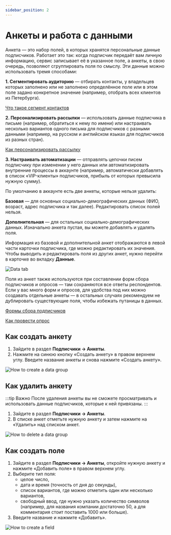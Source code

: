```yaml
---
sidebar_position: 2
---
```


# Анкеты и работа с данными
Анкета — это набор полей, в которых хранятся персональные данные подписчиков. Работает это так: когда подписчик передаёт вам личную информацию, сервис записывает её в указанное поле, а анкеты, в свою очередь, позволяют сгруппировать поля по смыслу. Эти данные можно использовать тремя способами:

**1. Сегментировать аудиторию** — отбирать контакты, у владельцев которых заполнено или не заполнено определённое поле или в этом поле задано конкретное значение (например, отобрать всех клиентов из Петербурга).

[Что такое сегмент контактов](../lists-and-segments/what-is-segment.md)

**2. Персонализировать рассылки** — использовать данные подписчика в письме (например, обратиться к нему по имени) или настраивать несколько вариантов одного письма для подписчиков с разными данными (например, на русском и английском языках для подписчиков из разных стран).

[Как персонализировать рассылку](/docs/email-campaigns/personalization/how-to-personalize-campaign.md)

**3. Настраивать автоматизации** — отправлять цепочки писем подписчику при изменении у него данных или автоматизировать внутренние процессы в аккаунте (например, автоматически добавлять в список «VIP-клиенты» подписчиков, прибыль от которых превысила нужную сумму).

По умолчанию в аккаунте есть две анкеты, которые нельзя удалить:

**Базовая** — для основных социально-демографических данных (ФИО, возраст, адрес подписчика и так далее). Редактировать список полей нельзя.

**Дополнительная** — для остальных социально-демографических данных. Изначально анкета пустая, вы можете добавлять и удалять поля.

Информация из базовой и дополнительной анкет отображаются в левой части карточки подписчика, где можно редактировать их значения. Чтобы выводить и редактировать поля из других анкет, нужно перейти в карточке во вкладку **Данные**.

![Data tab](/img/subscribers/subscriber-data\data-groups/data-tab.gif) <br/>

Поля из анкет также используются при составлении форм сбора подписчиков и опросов — там сохраняются все ответы респондентов. Если у вас много форм и опросов, для удобства под них можно создавать отдельные анкеты — в остальных случаях рекомендуем не дублировать существующие поля, чтобы избежать путаницы в данных.

[Формы сбора подписчиков](/docs/forms/signup-forms.md)

[Как провести опрос](/docs/forms/how-to-conduct-a-poll.md)

## Как создать анкету
1. Зайдите в раздел **Подписчики → Анкеты**.
2. Нажмите на синюю кнопку «Создать анкету» в правом верхнем углу. Введите название анкеты и снова нажмите «Создать анкету».

![How to create a data group](/img/subscribers/subscriber-data\data-groups/how-to-create-a-data-group.gif) <br/>

## Как удалить анкету
:::tip Важно
После удаления анкеты вы не сможете просматривать и использовать данные подписчиков, которые к ней привязаны.
:::
1. Зайдите в раздел **Подписчики → Анкеты**.
2. В списке анкет отметьте нужную анкету и затем нажмите на «Удалить» над списком анкет.

![How to delete a data group](/img/subscribers/subscriber-data\data-groups/how-to-delete-a-data-group.png) <br/>

## Как создать поле
1. Зайдите в раздел **Подписчики → Анкеты**, откройте нужную анкету и нажмите «Добавить поле» в правом верхнем углу.
2. Выберите тип поля:
    - целое число,
    - дата и время (точность от дня до секунды),
    - список вариантов, где можно отметить один или несколько вариантов,
    - свободный ввод, где нужно указать количество символов (например, для названия компании достаточно 50, а для комментария стоит поставить 1000 или больше).
3. Введите название и нажмите «Добавить».

![How to create a field](/img/subscribers/subscriber-data\data-groups/how-to-create-a-field.gif) <br/>